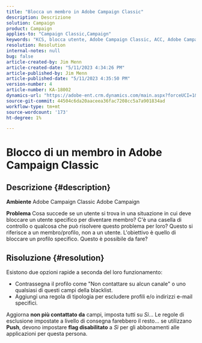 ```yaml
---
title: "Blocca un membro in Adobe Campaign Classic"
description: Descrizione
solution: Campaign
product: Campaign
applies-to: "Campaign Classic,Campaign"
keywords: "KCS, blocca utente, Adobe Campaign Classic, ACC, Adobe Campaign, Come"
resolution: Resolution
internal-notes: null
bug: false
article-created-by: Jim Menn
article-created-date: "5/11/2023 4:34:26 PM"
article-published-by: Jim Menn
article-published-date: "5/11/2023 4:35:50 PM"
version-number: 4
article-number: KA-18002
dynamics-url: "https://adobe-ent.crm.dynamics.com/main.aspx?forceUCI=1&pagetype=entityrecord&etn=knowledgearticle&id=b0555aae-19f0-ed11-8849-6045bd006295"
source-git-commit: 44504c6da20aaceea36fac7208cc5a7a901834ad
workflow-type: tm+mt
source-wordcount: '173'
ht-degree: 1%

---
```


# Blocco di un membro in Adobe Campaign Classic

## Descrizione {#description}


<b>Ambiente</b>
Adobe Campaign Classic Adobe Campaign

<b>Problema</b>
Cosa succede se un utente si trova in una situazione in cui deve bloccare un utente specifico per diventare membro?
C&#39;è una casella di controllo o qualcosa che può risolvere questo problema per loro?
Questo si riferisce a un membro/profilo, non a un utente. L&#39;obiettivo è quello di bloccare un profilo specifico. Questo è possibile da fare?




## Risoluzione {#resolution}


Esistono due opzioni rapide a seconda del loro funzionamento:

- Contrassegna il profilo come &quot;Non contattare su alcun canale&quot; o uno qualsiasi di questi campi della blacklist.
- Aggiungi una regola di tipologia per escludere profili e/o indirizzi e-mail specifici.




Aggiorna <b>non più contattato da</b> campi, imposta tutti su *Sì*... Le regole di esclusione impostate a livello di consegna farebbero il resto... se utilizzano <b>Push</b>, devono impostare <b>flag disabilitato</b> a *Sì* per gli abbonamenti alle applicazioni per questa persona.
